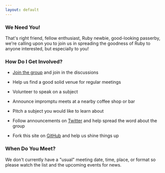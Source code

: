 ```yaml
---
layout: default
---
```

### We Need You!

That's right friend, fellow enthusiast, Ruby newbie, good-looking passerby, we're calling upon
you to join us in spreading the goodness of Ruby to anyone interested, but especially to you!

### How Do I Get Involved?

- [Join the group][group] and join in the discussions
- Help us find a good solid venue for regular meetings
- Volunteer to speak on a subject
- Announce impromptu meets at a nearby coffee shop or bar
- Pitch a subject you would like to learn about
- Follow announcements on [Twitter][twitter] and help spread the word about the group
- Fork this site on [GitHub][github] and help us shine things up

  [group]: https://groups.google.com/rubyftw
  [twitter]: http://twitter.com/rubyftw
  [github]: https://github.com/rubyftw

### When Do You Meet?

We don't currently have a "usual" meeting date, time, place, or format so please watch the list and
the upcoming events for news.

